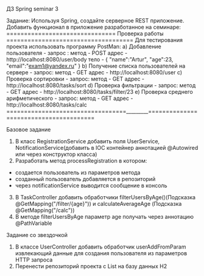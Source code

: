ДЗ Spring seminar 3

Задание: Используя Spring, создайте серверное REST приложение. Добавить функционал в приложение разработанное на семинаре:
=============================== Проверка работы ====================================
Для теcтирования проекта использовать программу PostMan:
a) Добавление пользователя - запрос :
метод - POST
адрес - http://localhost:8080/user/body
тело -
{
"name":"Artur",
"age":23,
"email":"exam1@yandex.ru"
}
b) Получение списка пользователей на сервере - запрос:
метод - GET
адрес - http://localhost:8080/user
c) Проверка сортировки - запрос:
метод - GET
адрес - http://localhost:8080/tasks/sort
d) Проверка фильтрации - запрос:
метод - GET
адрес - http://localhost:8080/tasks/filter/23
e) Проверка среднего арифметического - запрос:
метод - GET
адрес - http://localhost:8080/tasks/calc
==================================_________=======================================

Базовое задание
1) В класс RegistrationService добавить поля UserService, NotificationService(добавить в IOC контейнер аннотацией @Autowired или через конструктор класса)
2) Разработать метод processRegistration в котором:
- создается пользователь из параметров метода
- созданный пользователь добавляется в репозиторий
- через notificationService выводится сообщение в консоль
3) В TaskController добавить обработчики filterUsersByAge()(Подсказка @GetMapping("/filter/{age}")) и calculateAverageAge (Подсказка @GetMapping("/calc"))
4) В методе filterUsersByAge параметр age получать через аннотацию @PathVariable

Задание со звездочкой
1) В классе UserController добавить обработчик userAddFromParam извлекающий данные для создания пользователя из параметров HTTP запроса
2) Перенести репозиторий проекта с List<User> на базу данных H2
